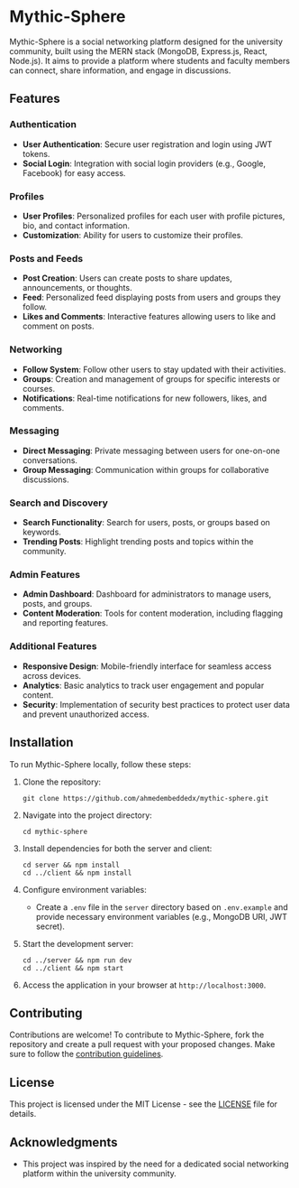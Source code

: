 # Mythic-Sphere

Mythic-Sphere is a social networking platform designed for the university community, built using the MERN stack (MongoDB, Express.js, React, Node.js). It aims to provide a platform where students and faculty members can connect, share information, and engage in discussions.

## Features

### Authentication
- **User Authentication**: Secure user registration and login using JWT tokens.
- **Social Login**: Integration with social login providers (e.g., Google, Facebook) for easy access.

### Profiles
- **User Profiles**: Personalized profiles for each user with profile pictures, bio, and contact information.
- **Customization**: Ability for users to customize their profiles.

### Posts and Feeds
- **Post Creation**: Users can create posts to share updates, announcements, or thoughts.
- **Feed**: Personalized feed displaying posts from users and groups they follow.
- **Likes and Comments**: Interactive features allowing users to like and comment on posts.

### Networking
- **Follow System**: Follow other users to stay updated with their activities.
- **Groups**: Creation and management of groups for specific interests or courses.
- **Notifications**: Real-time notifications for new followers, likes, and comments.

### Messaging
- **Direct Messaging**: Private messaging between users for one-on-one conversations.
- **Group Messaging**: Communication within groups for collaborative discussions.

### Search and Discovery
- **Search Functionality**: Search for users, posts, or groups based on keywords.
- **Trending Posts**: Highlight trending posts and topics within the community.

### Admin Features
- **Admin Dashboard**: Dashboard for administrators to manage users, posts, and groups.
- **Content Moderation**: Tools for content moderation, including flagging and reporting features.

### Additional Features
- **Responsive Design**: Mobile-friendly interface for seamless access across devices.
- **Analytics**: Basic analytics to track user engagement and popular content.
- **Security**: Implementation of security best practices to protect user data and prevent unauthorized access.

## Installation

To run Mythic-Sphere locally, follow these steps:

1. Clone the repository:
   ```
   git clone https://github.com/ahmedembeddedx/mythic-sphere.git
   ```

2. Navigate into the project directory:
   ```
   cd mythic-sphere
   ```

3. Install dependencies for both the server and client:
   ```
   cd server && npm install
   cd ../client && npm install
   ```

4. Configure environment variables:
   - Create a `.env` file in the `server` directory based on `.env.example` and provide necessary environment variables (e.g., MongoDB URI, JWT secret).

5. Start the development server:
   ```
   cd ../server && npm run dev
   cd ../client && npm start
   ```

6. Access the application in your browser at `http://localhost:3000`.

## Contributing

Contributions are welcome! To contribute to Mythic-Sphere, fork the repository and create a pull request with your proposed changes. Make sure to follow the [contribution guidelines](CONTRIBUTING.md).

## License

This project is licensed under the MIT License - see the [LICENSE](LICENSE) file for details.

## Acknowledgments

- This project was inspired by the need for a dedicated social networking platform within the university community.
